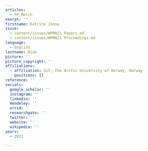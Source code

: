 ```yaml
---
articles:
  - FP_Borch
exerpt: ''
firstname: Katrine Jonna
issue:
  - content/issues/WPRN21 Papers.md
  - content/issues/WPRN21 Proceedings.md
language:
  - English
lastname: Diab
picture: ''
picture_copyright: ''
affiliations:
  - affiliation: UiT, The Arctic University of Norway, Norway
    positions: []
reference: ''
socials:
  google_scholar: ''
  instagram: ''
  linkedin: ''
  mendeley: ''
  orcid: ''
  researchgate: ''
  twitter: ''
  website: ''
  wikipedia: ''
years:
  - 2022

---
```

